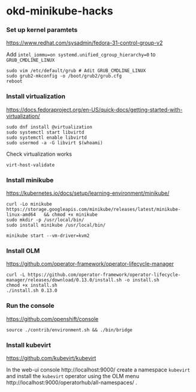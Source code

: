 # okd-minikube-hacks

### Set up kernel paramtets

https://www.redhat.com/sysadmin/fedora-31-control-group-v2

Add `intel_iommu=on systemd.unified_cgroup_hierarchy=0` to `GRUB_CMDLINE_LINUX`
```
sudo vim /etc/default/grub # Adit GRUB_CMDLINE_LINUX
sudo grub2-mkconfig -o /boot/grub2/grub.cfg
reboot
```

### Install virtualization

https://docs.fedoraproject.org/en-US/quick-docs/getting-started-with-virtualization/

```
sudo dnf install @virtualization
sudo systemctl start libvirtd
sudo systemctl enable libvirtd
sudo usermod -a -G libvirt $(whoami)
```

Check virtualization works
```
virt-host-validate 
```

### Install minikube

https://kubernetes.io/docs/setup/learning-environment/minikube/

```
curl -Lo minikube https://storage.googleapis.com/minikube/releases/latest/minikube-linux-amd64   && chmod +x minikube
sudo mkdir -p /usr/local/bin/
sudo install minikube /usr/local/bin/
```
```
minikube start --vm-driver=kvm2
```

### Install OLM

https://github.com/operator-framework/operator-lifecycle-manager

```
curl -L https://github.com/operator-framework/operator-lifecycle-manager/releases/download/0.13.0/install.sh -o install.sh
chmod +x install.sh
./install.sh 0.13.0 
```

### Run the console

https://github.com/openshift/console

```
source ./contrib/environment.sh && ./bin/bridge
```

### Install kubevirt

https://github.com/kubevirt/kubevirt

In the web-ui console http://localhost:9000/ create a namespace `kubevirt` and install the `kubevirt` operator using the OLM menu http://localhost:9000/operatorhub/all-namespaces/ .
